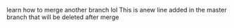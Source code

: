 learn how to merge another branch lol
This is anew line added in the master branch that will be deleted after merge